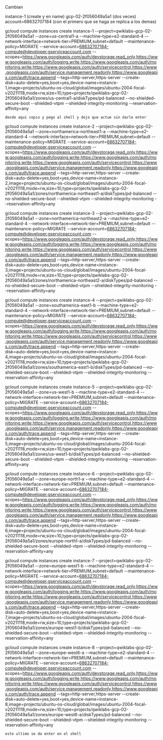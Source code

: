 Cambian

instance-1 (create y en name)
gcp-02-2f056049a5a1 (dos veces)
account=68632707184 (con el primero que se haga se replica a los demas)


gcloud compute instances create instance-1 --project=qwiklabs-gcp-02-2f056049a5a1 --zone=us-central1-a --machine-type=e2-standard-4 --network-interface=network-tier=PREMIUM,subnet=default --maintenance-policy=MIGRATE --service-account=68632707184-compute@developer.gserviceaccount.com --scopes=https://www.googleapis.com/auth/devstorage.read_only,https://www.googleapis.com/auth/logging.write,https://www.googleapis.com/auth/monitoring.write,https://www.googleapis.com/auth/servicecontrol,https://www.googleapis.com/auth/service.management.readonly,https://www.googleapis.com/auth/trace.append --tags=http-server,https-server --create-disk=auto-delete=yes,boot=yes,device-name=instance-1,image=projects/ubuntu-os-cloud/global/images/ubuntu-2004-focal-v20211118,mode=rw,size=10,type=projects/qwiklabs-gcp-02-2f056049a5a1/zones/us-central1-a/diskTypes/pd-balanced --no-shielded-secure-boot --shielded-vtpm --shielded-integrity-monitoring --reservation-affinity=any

    desde aqui copio y pego al shell y dejo que actue sin darle enter

gcloud compute instances create instance-2 --project=qwiklabs-gcp-02-2f056049a5a1 --zone=northamerica-northeast1-a --machine-type=e2-standard-4 --network-interface=network-tier=PREMIUM,subnet=default --maintenance-policy=MIGRATE --service-account=68632707184-compute@developer.gserviceaccount.com --scopes=https://www.googleapis.com/auth/devstorage.read_only,https://www.googleapis.com/auth/logging.write,https://www.googleapis.com/auth/monitoring.write,https://www.googleapis.com/auth/servicecontrol,https://www.googleapis.com/auth/service.management.readonly,https://www.googleapis.com/auth/trace.append --tags=http-server,https-server --create-disk=auto-delete=yes,boot=yes,device-name=instance-2,image=projects/ubuntu-os-cloud/global/images/ubuntu-2004-focal-v20211118,mode=rw,size=10,type=projects/qwiklabs-gcp-02-2f056049a5a1/zones/northamerica-northeast1-a/diskTypes/pd-balanced --no-shielded-secure-boot --shielded-vtpm --shielded-integrity-monitoring --reservation-affinity=any

gcloud compute instances create instance-3 --project=qwiklabs-gcp-02-2f056049a5a1 --zone=northamerica-northeast2-a --machine-type=e2-standard-4 --network-interface=network-tier=PREMIUM,subnet=default --maintenance-policy=MIGRATE --service-account=68632707184-compute@developer.gserviceaccount.com --scopes=https://www.googleapis.com/auth/devstorage.read_only,https://www.googleapis.com/auth/logging.write,https://www.googleapis.com/auth/monitoring.write,https://www.googleapis.com/auth/servicecontrol,https://www.googleapis.com/auth/service.management.readonly,https://www.googleapis.com/auth/trace.append --tags=http-server,https-server --create-disk=auto-delete=yes,boot=yes,device-name=instance-3,image=projects/ubuntu-os-cloud/global/images/ubuntu-2004-focal-v20211118,mode=rw,size=10,type=projects/qwiklabs-gcp-02-2f056049a5a1/zones/northamerica-northeast2-a/diskTypes/pd-balanced --no-shielded-secure-boot --shielded-vtpm --shielded-integrity-monitoring --reservation-affinity=any

gcloud compute instances create instance-4 --project=qwiklabs-gcp-02-2f056049a5a1 --zone=southamerica-east1-b --machine-type=e2-standard-4 --network-interface=network-tier=PREMIUM,subnet=default --maintenance-policy=MIGRATE --service-account=68632707184-compute@developer.gserviceaccount.com --scopes=https://www.googleapis.com/auth/devstorage.read_only,https://www.googleapis.com/auth/logging.write,https://www.googleapis.com/auth/monitoring.write,https://www.googleapis.com/auth/servicecontrol,https://www.googleapis.com/auth/service.management.readonly,https://www.googleapis.com/auth/trace.append --tags=http-server,https-server --create-disk=auto-delete=yes,boot=yes,device-name=instance-4,image=projects/ubuntu-os-cloud/global/images/ubuntu-2004-focal-v20211118,mode=rw,size=10,type=projects/qwiklabs-gcp-02-2f056049a5a1/zones/southamerica-east1-b/diskTypes/pd-balanced --no-shielded-secure-boot --shielded-vtpm --shielded-integrity-monitoring --reservation-affinity=any

gcloud compute instances create instance-5 --project=qwiklabs-gcp-02-2f056049a5a1 --zone=us-west1-b --machine-type=e2-standard-4 --network-interface=network-tier=PREMIUM,subnet=default --maintenance-policy=MIGRATE --service-account=68632707184-compute@developer.gserviceaccount.com --scopes=https://www.googleapis.com/auth/devstorage.read_only,https://www.googleapis.com/auth/logging.write,https://www.googleapis.com/auth/monitoring.write,https://www.googleapis.com/auth/servicecontrol,https://www.googleapis.com/auth/service.management.readonly,https://www.googleapis.com/auth/trace.append --tags=http-server,https-server --create-disk=auto-delete=yes,boot=yes,device-name=instance-5,image=projects/ubuntu-os-cloud/global/images/ubuntu-2004-focal-v20211118,mode=rw,size=10,type=projects/qwiklabs-gcp-02-2f056049a5a1/zones/us-west1-b/diskTypes/pd-balanced --no-shielded-secure-boot --shielded-vtpm --shielded-integrity-monitoring --reservation-affinity=any

gcloud compute instances create instance-6 --project=qwiklabs-gcp-02-2f056049a5a1 --zone=europe-north1-a --machine-type=e2-standard-4 --network-interface=network-tier=PREMIUM,subnet=default --maintenance-policy=MIGRATE --service-account=68632707184-compute@developer.gserviceaccount.com --scopes=https://www.googleapis.com/auth/devstorage.read_only,https://www.googleapis.com/auth/logging.write,https://www.googleapis.com/auth/monitoring.write,https://www.googleapis.com/auth/servicecontrol,https://www.googleapis.com/auth/service.management.readonly,https://www.googleapis.com/auth/trace.append --tags=http-server,https-server --create-disk=auto-delete=yes,boot=yes,device-name=instance-6,image=projects/ubuntu-os-cloud/global/images/ubuntu-2004-focal-v20211118,mode=rw,size=10,type=projects/qwiklabs-gcp-02-2f056049a5a1/zones/europe-north1-a/diskTypes/pd-balanced --no-shielded-secure-boot --shielded-vtpm --shielded-integrity-monitoring --reservation-affinity=any

gcloud compute instances create instance-7 --project=qwiklabs-gcp-02-2f056049a5a1 --zone=europe-west1-b --machine-type=e2-standard-4 --network-interface=network-tier=PREMIUM,subnet=default --maintenance-policy=MIGRATE --service-account=68632707184-compute@developer.gserviceaccount.com --scopes=https://www.googleapis.com/auth/devstorage.read_only,https://www.googleapis.com/auth/logging.write,https://www.googleapis.com/auth/monitoring.write,https://www.googleapis.com/auth/servicecontrol,https://www.googleapis.com/auth/service.management.readonly,https://www.googleapis.com/auth/trace.append --tags=http-server,https-server --create-disk=auto-delete=yes,boot=yes,device-name=instance-7,image=projects/ubuntu-os-cloud/global/images/ubuntu-2004-focal-v20211118,mode=rw,size=10,type=projects/qwiklabs-gcp-02-2f056049a5a1/zones/europe-west1-b/diskTypes/pd-balanced --no-shielded-secure-boot --shielded-vtpm --shielded-integrity-monitoring --reservation-affinity=any

gcloud compute instances create instance-8 --project=qwiklabs-gcp-02-2f056049a5a1 --zone=europe-west6-a --machine-type=e2-standard-4 --network-interface=network-tier=PREMIUM,subnet=default --maintenance-policy=MIGRATE --service-account=68632707184-compute@developer.gserviceaccount.com --scopes=https://www.googleapis.com/auth/devstorage.read_only,https://www.googleapis.com/auth/logging.write,https://www.googleapis.com/auth/monitoring.write,https://www.googleapis.com/auth/servicecontrol,https://www.googleapis.com/auth/service.management.readonly,https://www.googleapis.com/auth/trace.append --tags=http-server,https-server --create-disk=auto-delete=yes,boot=yes,device-name=instance-8,image=projects/ubuntu-os-cloud/global/images/ubuntu-2004-focal-v20211118,mode=rw,size=10,type=projects/qwiklabs-gcp-02-2f056049a5a1/zones/europe-west6-a/diskTypes/pd-balanced --no-shielded-secure-boot --shielded-vtpm --shielded-integrity-monitoring --reservation-affinity=any


    este ultimo se da enter en el shell
